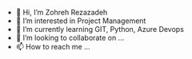 - 👋 Hi, I’m Zohreh Rezazadeh
- 👀 I’m interested in Project Management
- 🌱 I’m currently learning GIT, Python, Azure Devops
- 💞️ I’m looking to collaborate on ...
- 📫 How to reach me ...

<!---
zohreh1620/zohreh1620 is a ✨ special ✨ repository because its `README.md` (this file) appears on your GitHub profile.
You can click the Preview link to take a look at your changes.
--->
